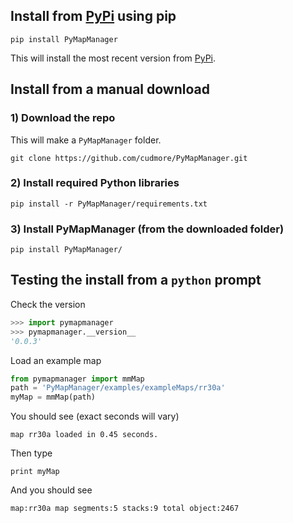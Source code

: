 
## Install from [PyPi][PyPi] using pip

	pip install PyMapManager
	
This will install the most recent version from [PyPi](https://pypi.python.org/pypi/pymapmanager).

## Install from a manual download

### 1) Download the repo

This will make a `PyMapManager` folder.

	git clone https://github.com/cudmore/PyMapManager.git

### 2) Install required Python libraries

	pip install -r PyMapManager/requirements.txt
	
### 3) Install PyMapManager (from the downloaded folder)

	pip install PyMapManager/
	
## Testing the install from a `python` prompt

Check the version

```python
>>> import pymapmanager
>>> pymapmanager.__version__
'0.0.3'
```

Load an example map

```python
from pymapmanager import mmMap
path = 'PyMapManager/examples/exampleMaps/rr30a'
myMap = mmMap(path)
```
You should see (exact seconds will vary)

```
map rr30a loaded in 0.45 seconds.
```

Then type

```
print myMap
```

And you should see

```
map:rr30a map segments:5 stacks:9 total object:2467
```
	
[Pypi]: https://pypi.python.org/pypi/pymapmanager